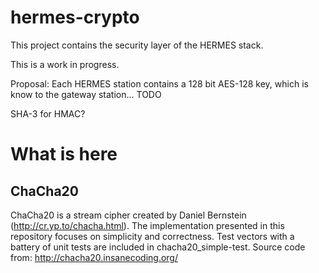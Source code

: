 # hermes-crypto

This project contains the security layer of the HERMES stack.

This is a work in progress.

Proposal:  Each HERMES station contains a 128 bit AES-128 key, which is know to the gateway station... TODO

SHA-3 for HMAC?

# What is here

## ChaCha20

ChaCha20 is a stream cipher created by Daniel Bernstein (http://cr.yp.to/chacha.html).
The implementation presented in this repository focuses on simplicity and correctness.
Test vectors with a battery of unit tests are included in chacha20_simple-test. Source
code from:  http://chacha20.insanecoding.org/
